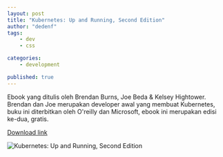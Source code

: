 ```yaml
---
layout: post
title: "Kubernetes: Up and Running, Second Edition"
author: "dedenf"
tags:
    - dev
    - css

categories: 
    - development

published: true
---
```


Ebook yang ditulis oleh Brendan Burns, Joe Beda & Kelsey Hightower. Brendan dan Joe merupakan developer awal yang membuat Kubernetes, buku ini diterbitkan oleh O'reilly dan Microsoft, ebook ini merupakan edisi ke-dua, gratis. 

[Download link](https://azure.microsoft.com/en-us/resources/kubernetes-up-and-running/)

![Kubernetes: Up and Running, Second Edition](/public/images/posts/kubernetes-up-and-running-2.png)